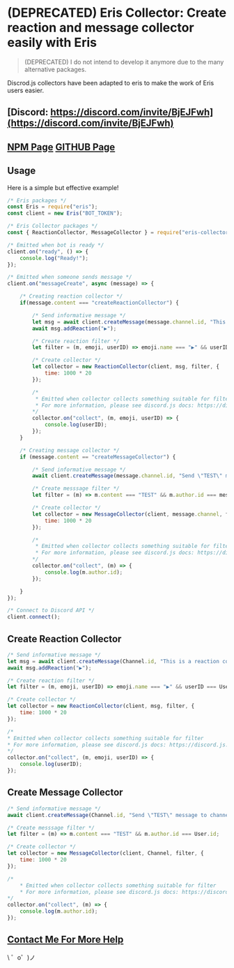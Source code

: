 (DEPRECATED) Eris Collector: Create reaction and message collector easily with Eris
======
> (DEPRECATED) I do not intend to develop it anymore due to the many alternative packages.
<p>Discrod.js collectors have been adapted to eris to make the work of Eris users easier.</p>

<b>[Discord: https://discord.com/invite/BjEJFwh](https://discord.com/invite/BjEJFwh)</b>
-------

<b>[NPM Page](https://www.npmjs.com/package/eris-collector) [GITHUB Page](https://github.com/barbarbar338/eris-collector)</b>
-------

Usage
------------
<p>Here is a simple but effective example!</p>

```js
/* Eris packages */
const Eris = require("eris");
const client = new Eris("BOT_TOKEN");

/* Eris Collector packages */
const { ReactionCollector, MessageCollector } = require("eris-collector");

/* Emitted when bot is ready */
client.on("ready", () => {
    console.log("Ready!");
});

/* Emitted when someone sends message */
client.on("messageCreate", async (message) => {

    /* Creating reaction collector */
    if(message.content === "createReactionCollector") {

        /* Send informative message */
        let msg = await client.createMessage(message.channel.id, "This is a reaction collector example!");
        await msg.addReaction("▶️");

        /* Create reaction filter */
        let filter = (m, emoji, userID) => emoji.name === "▶️" && userID === message.author.id;

        /* Create collector */
        let collector = new ReactionCollector(client, msg, filter, {
            time: 1000 * 20
        });

        /* 
         * Emitted when collector collects something suitable for filter 
         * For more information, please see discord.js docs: https://discord.js.org/#/docs/main/stable/class/ReactionCollector
        */
        collector.on("collect", (m, emoji, userID) => {
            console.log(userID);
        });
    }

    /* Creating message collector */
    if (message.content == "createMessageCollector") {

        /* Send informative message */
        await client.createMessage(message.channel.id, "Send \"TEST\" message to channel.");

        /* Create messsage filter */
        let filter = (m) => m.content === "TEST" && m.author.id === message.author.id;

        /* Create collector */
        let collector = new MessageCollector(client, message.channel, filter, {
            time: 1000 * 20
        });

        /* 
         * Emitted when collector collects something suitable for filter 
         * For more information, please see discord.js docs: https://discord.js.org/#/docs/main/stable/class/MessageCollector
        */
        collector.on("collect", (m) => {
            console.log(m.author.id);
        });

    }
});

/* Connect to Discord API */
client.connect();
```

Create Reaction Collector
-------

```js
/* Send informative message */
let msg = await client.createMessage(Channel.id, "This is a reaction collector example!");
await msg.addReaction("▶️");

/* Create reaction filter */
let filter = (m, emoji, userID) => emoji.name === "▶️" && userID === User.id;

/* Create collector */
let collector = new ReactionCollector(client, msg, filter, {
    time: 1000 * 20
});

/* 
* Emitted when collector collects something suitable for filter 
* For more information, please see discord.js docs: https://discord.js.org/#/docs/main/stable/class/ReactionCollector
*/
collector.on("collect", (m, emoji, userID) => {
    console.log(userID);
});
```

Create Message Collector
-------

```js
/* Send informative message */
await client.createMessage(Channel.id, "Send \"TEST\" message to channel.");

/* Create messsage filter */
let filter = (m) => m.content === "TEST" && m.author.id === User.id;

/* Create collector */
let collector = new MessageCollector(client, Channel, filter, {
    time: 1000 * 20
});

/* 
    * Emitted when collector collects something suitable for filter 
    * For more information, please see discord.js docs: https://discord.js.org/#/docs/main/stable/class/MessageCollector
*/
collector.on("collect", (m) => {
    console.log(m.author.id);
});
```

[Contact Me For More Help](https://www.is-my.fun/ulas)
-------------------

\ ゜o゜)ノ
